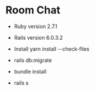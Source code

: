 # Room Chat 

* Ruby version 2.7.1

* Rails version 6.0.3.2

* Install yarn install --check-files

* rails db:migrate

* bundle install

* rails s 
